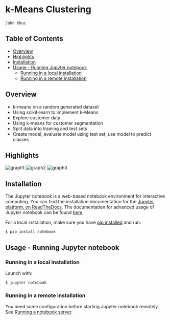 # k-Means Clustering
`John Khuc`

## Table of Contents
- [Overview](#overview)
- [Highlights](#highlights)
- [Installation](#installation)
- [Usage - Running Jupyter notebook](#usage---running-jupyter-notebook)
	- [Running in a local installation](#running-in-a-local-installation)
	- [Running in a remote installation](#running-in-a-remote-installation)

## Overview
- k-means on a random generated dataset
- Using scikit-learn to implement k-Means
- Explore customer data
- Using k-means for customer segmentation
- Split data into training and test sets
- Create model, evaluate model using test set, use model to predict classes

## Highlights
![graph1](https://i.gyazo.com/ab68ffb751e74443c60aa2b45f844a14.png)
![graph2](https://i.gyazo.com/5ed6a8d0f6f811d09d3bef56499c33a3.png)
![graph3](https://i.gyazo.com/78b9f35a33430d20d1bd1dffe769f64c.png)

## Installation
The Jupyter notebook is a web-based notebook environment for interactive computing. 
You can find the installation documentation for the
[Jupyter platform, on ReadTheDocs](https://jupyter.readthedocs.io/en/latest/install.html).
The documentation for advanced usage of Jupyter notebook can be found
[here](https://jupyter-notebook.readthedocs.io/en/latest/).

For a local installation, make sure you have
[pip installed](https://pip.readthedocs.io/en/stable/installing/) and run:

    $ pip install notebook

## Usage - Running Jupyter notebook

### Running in a local installation

Launch with:

    $ jupyter notebook

### Running in a remote installation

You need some configuration before starting Jupyter notebook remotely. See [Running a notebook server](https://jupyter-notebook.readthedocs.io/en/stable/public_server.html).

